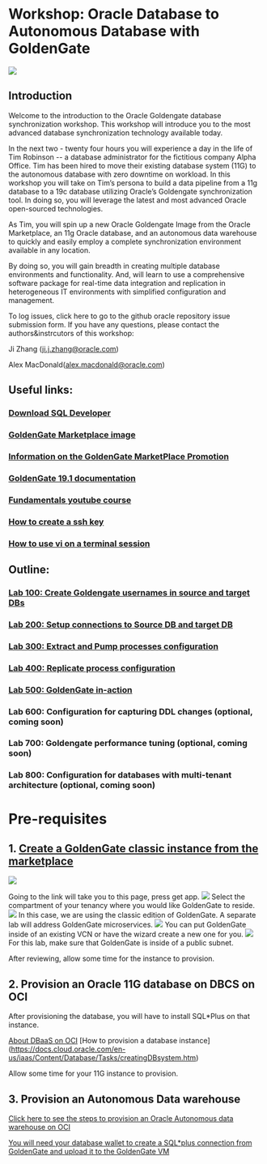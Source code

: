 # Workshop: Oracle Database to Autonomous Database with GoldenGate

![](screenshots/1.jpg)

## Introduction

Welcome to the introduction to the Oracle Goldengate database synchronization workshop. This workshop will introduce you to the most advanced database synchronization technology available today.

In the next two - twenty four hours you will experience a day in the life of Tim Robinson -- a database administrator for the fictitious company Alpha Office. Tim has been hired to move their existing database system (11G) to the autonomous database with zero downtime on workload. In this workshop you will take on Tim’s persona to build a data pipeline from a 11g database to a 19c database utilizing Oracle’s Goldengate synchronization tool. In doing so, you will leverage the latest and most advanced Oracle open-sourced technologies.

As Tim, you will spin up a new Oracle Goldengate Image from the Oracle Marketplace, an 11g Oracle database, and an autonomous data warehouse to quickly and easily employ a complete synchronization environment available in any location.

By doing so, you will gain breadth in creating multiple database environments and functionality. And, will learn to use a comprehensive software package for real-time data integration and replication in heterogeneous IT environments with simplified configuration and management. 

To log issues, click here to go to the github oracle repository issue submission form.
If you have any questions, please contact the authors&instrcutors of this workshop:

Ji Zhang (ji.j.zhang@oracle.com)

Alex MacDonald(alex.macdonald@oracle.com)

## Useful links:
### [Download SQL Developer](https://www.oracle.com/technetwork/developer-tools/sql-developer/downloads/index.html)
### [GoldenGate Marketplace image](https://cloudmarketplace.oracle.com/marketplace/en_US/listing/58489224)
### [Information on the GoldenGate MarketPlace Promotion](https://blogs.oracle.com/dataintegration/free-goldengate-software-on-oci-marketplace)
### [GoldenGate 19.1 documentation](https://docs.oracle.com/en/middleware/goldengate/core/19.1/index.html)
### [Fundamentals youtube course](https://www.youtube.com/watch?v=uQ8eKJmPfwY&list=PL3Hc8S1SG2ATGktXhC3WA5YYVI_wBcFYR)
### [How to create a ssh key](https://www.oracle.com/webfolder/technetwork/tutorials/obe/cloud/javaservice/JCS/JCS_SSH/create_sshkey.html)
### [How to use vi on a terminal session](https://staff.washington.edu/rells/R110/)

## Outline:

### [Lab 100: Create Goldengate usernames in source and target DBs](https://github.com/zzhangjii/GoldenGate2ADB/blob/master/Lab100.md)
### [Lab 200: Setup connections to Source DB and target DB](https://github.com/zzhangjii/GoldenGate2ADB/blob/master/Lab200.md)
### [Lab 300: Extract and Pump processes configuration](https://github.com/zzhangjii/GoldenGate2ADB/blob/master/Lab300.md)
### [Lab 400: Replicate process configuration](https://github.com/zzhangjii/GoldenGate2ADB/blob/master/Lab400.md)
### [Lab 500: GoldenGate in-action](https://github.com/zzhangjii/GoldenGate2ADB/blob/master/Lab500.md)
### Lab 600: Configuration for capturing DDL changes (optional, coming soon)
### Lab 700: Goldengate performance tuning (optional, coming soon)
### Lab 800: Configuration for databases with multi-tenant architecture (optional, coming soon)

# Pre-requisites

## 1.	[Create a GoldenGate classic instance from the marketplace](https://cloudmarketplace.oracle.com/marketplace/en_US/listing/58489224)

![](screenshots/1.png)

Going to the link will take you to this page, press get app.
![](screenshots/2.png)
Select the compartment of your tenancy where you would like GoldenGate to reside. 
![](screenshots/3.png)
In this case, we are using the classic edition of GoldenGate. A separate lab will address GoldenGate microservices.
![](screenshots/4.png)
You can put GoldenGate inside of an existing VCN or have the wizard create a new one for you. 
![](screenshots/5.png)
For this lab, make sure that GoldenGate is inside of a public subnet. 

After reviewing, allow some time for the instance to provision. 

## 2. Provision an Oracle 11G database on DBCS on OCI

After provisioning the database, you will have to install SQL*Plus on that instance. 

[About DBaaS on OCI](https://docs.cloud.oracle.com/en-us/iaas/Content/Database/Concepts/overview.htm)
[How to provision a database instance] (https://docs.cloud.oracle.com/en-us/iaas/Content/Database/Tasks/creatingDBsystem.htm)

Allow some time for your 11G instance to provision.

## 3. Provision an Autonomous Data warehouse

[Click here to see the steps to provision an Oracle Autonomous data warehouse on OCI](https://oracle.github.io/learning-library/workshops/journey4-adwc/?page=LabGuide1.md)

[You will need your database wallet to create a SQL*plus connection from GoldenGate and upload it to the GoldenGate VM](
https://oracle.github.io/learning-library/workshops/journey4-adwc/?page=README.md) 
